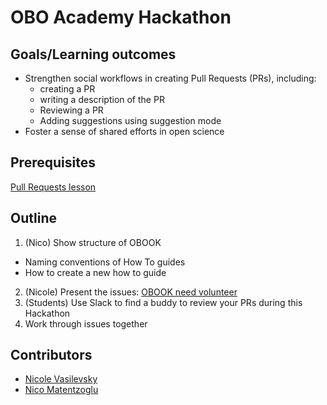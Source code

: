 # OBO Academy Hackathon

## Goals/Learning outcomes

- Strengthen social workflows in creating Pull Requests (PRs), including:
    - creating a PR
    - writing a description of the PR
    - Reviewing a PR
    - Adding suggestions using suggestion mode
- Foster a sense of shared efforts in open science 

## Prerequisites

[Pull Requests lesson](tutorial/pull-requests.md/)

## Outline

1. (Nico) Show structure of OBOOK
  - Naming conventions of How To guides
  - How to create a new how to guide
2. (Nicole) Present the issues: [OBOOK need volunteer](https://github.com/OBOAcademy/obook/issues?q=is%3Aissue+is%3Aopen+label%3Aneed-volunteer)
3. (Students) Use Slack to find a buddy to review your PRs during this Hackathon
4. Work through issues together

## Contributors

- [Nicole Vasilevsky](https://orcid.org/0000-0001-5208-3432)
- [Nico Matentzoglu](https://orcid.org/0000-0002-7356-1779)

